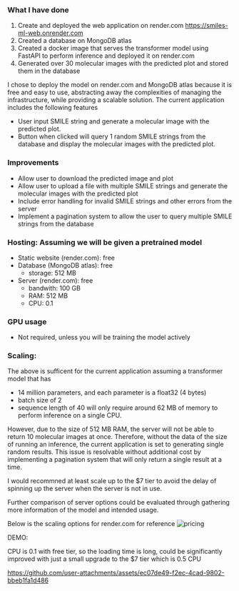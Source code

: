 
### What I have done
1. Create and deployed the web application on render.com https://smiles-ml-web.onrender.com
2. Created a database on MongoDB atlas 
3. Created a docker image that serves the transformer model using FastAPI to perform inference and deployed it on render.com
4. Generated over 30 molecular images with the predicted plot and stored them in the database 

I chose to deploy the model on render.com and MongoDB atlas because it is free and easy to use, abstracting away the complexities of managing the infrastructure, while providing a scalable solution. The current application includes the following features
- User input SMILE string and generate a molecular image with the predicted plot. 
- Button when clicked will query 1 random SMILE strings from the database and display the molecular images with the predicted plot.

### Improvements
- Allow user to download the predicted image and plot
- Allow user to upload a file with multiple SMILE strings and generate the molecular images with the predicted plot
- Include error handling for invalid SMILE strings and other errors from the server
- Implement a pagination system to allow the user to query multiple SMILE strings from the database

### Hosting: Assuming we will be given a pretrained model
- Static website (render.com): free
- Database (MongoDB atlas): free
  - storage: 512 MB 
- Server (render.com): free
  - bandwith: 100 GB
  - RAM: 512 MB
  - CPU: 0.1
### GPU usage
- Not required, unless you will be training the model actively
### Scaling:
The above is sufficent for the current application assuming a transformer model that has 
- 14 million parameters, and each parameter is a float32 (4 bytes)
- batch size of 2
- sequence length of 40
will only require around 62 MB of memory to perform inference on a single CPU.

However, due to the size of 512 MB RAM, the server will not be able to return 10 molecular images at once. Therefore, without the data of the size of running an inference, the current application is set to generating single random results. This issue is resolvable without additional cost by implementing a pagination system that will only return a single result at a time.

I would recommned at least scale up to the $7 tier to avoid the delay of spinning up the server when the server is not in use.

Further comparison of server options could be evaluated through gathering more information of the model and intended usage. 

Below is the scaling options for render.com for reference
![pricing](https://github.com/user-attachments/assets/34548229-e54b-4d1d-8a8b-be219ea94ce0)

DEMO:

CPU is 0.1 with free tier, so the loading time is long, could be significantly improved with just a small upgrade to the $7 tier which is 0.5 CPU

https://github.com/user-attachments/assets/ec07de49-f2ec-4cad-9802-bbeb1fa1d486

